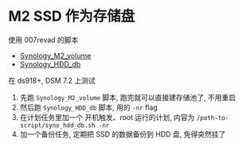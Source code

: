 # M2 SSD 作为存储盘

使用 007revad 的脚本
- [Synology_M2_volume](https://github.com/007revad/Synology_M2_volume)
- [Synology_HDD_db](https://github.com/007revad/Synology_HDD_db)

在 ds918+, DSM 7.2 上测试

1. 先跑 `Synology_M2_volume` 脚本, 跑完就可以直接建存储池了, 不用重启
2. 然后跑 `Synology_HDD_db` 脚本, 用的 `-nr` flag
3. 在计划任务里加一个 开机触发、root 运行的计划, 内容为 `/path-to-script/syno_hdd_db.sh -nr`
4. 加一个备份任务, 定期把 SSD 的数据备份到 HDD 盘, 免得突然挂了
